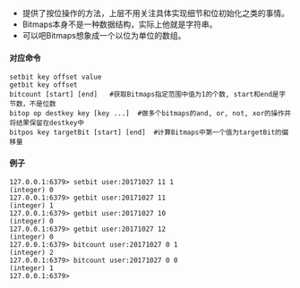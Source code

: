 - 提供了按位操作的方法，上层不用关注具体实现细节和位初始化之类的事情。
- Bitmaps本身不是一种数据结构，实际上他就是字符串。
- 可以吧Bitmaps想象成一个以位为单位的数组。

#### 对应命令
```
setbit key offset value
getbit key offset
bitcount [start] [end]   #获取Bitmaps指定范围中值为1的个数, start和end是字节数，不是位数
bitop op destkey key [key ...]  #做多个bitmaps的and, or, not, xor的操作并将结果保留在destkey中
bitpos key targetBit [start] [end]  #计算Bitmaps中第一个值为targetBit的偏移量
```

#### 例子
```
127.0.0.1:6379> setbit user:20171027 11 1
(integer) 0
127.0.0.1:6379> getbit user:20171027 11
(integer) 1
127.0.0.1:6379> getbit user:20171027 10
(integer) 0
127.0.0.1:6379> getbit user:20171027 12
(integer) 0
127.0.0.1:6379> bitcount user:20171027 0 1
(integer) 2
127.0.0.1:6379> bitcount user:20171027 0 0
(integer) 1
127.0.0.1:6379>
```